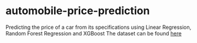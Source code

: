 # automobile-price-prediction
Predicting the price of a car from its specifications using Linear Regression, Random Forest Regression and XGBoost
The dataset can be found [here](https://archive.ics.uci.edu/ml/datasets/Automobile)
